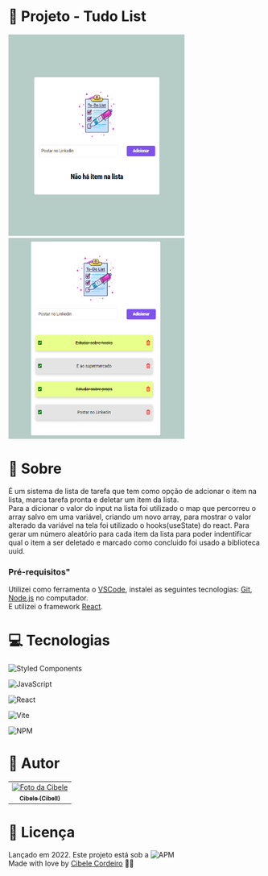 # :triangular_flag_on_post: Projeto - Tudo List

<img src="https://github.com/Cibell/react-todolist/blob/master/src/assets/todolist2.png?raw=true" width= "350px;" height="400px"/> <img src="https://github.com/Cibell/react-todolist/blob/master/src/assets/todolist.png?raw=true" width= "350px;" height="400px"/> 

# :speech_balloon: Sobre

É um sistema de lista de tarefa que tem como opção de adcionar o item na lista, marca tarefa pronta e deletar um item da lista. <br>
Para a dicionar o valor do input na lista foi utilizado o map que percorreu o array salvo em uma variável, criando um novo array, para mostrar o valor alterado da variável na tela foi utilizado o hooks(useState) do react.
Para gerar um número aleatório para cada item da lista para poder indentificar qual o item a ser deletado e marcado como concluido foi usado a biblioteca uuid.

### Pré-requisitos"

Utilizei como ferramenta o [VSCode](https://code.visualstudio.com/), instalei as seguintes tecnologias: [Git](https://git-scm.com), [Node.js](https://nodejs.org/en/) no computador.<br>
E utilizei o framework [React](https://pt-br.reactjs.org/).




# :computer: Tecnologias

  ![Styled Components](https://img.shields.io/badge/styled--components-DB7093?style=for-the-badge&logo=styled-components&logoColor=white)
  
 ![JavaScript](https://img.shields.io/badge/javascript-%23323330.svg?style=for-the-badge&logo=javascript&logoColor=%23F7DF1E)
 
 ![React](https://img.shields.io/badge/react-%2320232a.svg?style=for-the-badge&logo=react&logoColor=%2361DAFB)
 
 ![Vite](https://img.shields.io/badge/vite-%23646CFF.svg?style=for-the-badge&logo=vite&logoColor=white)
 
 ![NPM](https://img.shields.io/badge/NPM-%23000000.svg?style=for-the-badge&logo=npm&logoColor=white)

# :pencil: Autor
<table>
  <tr>
    <td align="center">
      <a href="https://github.com/Cibell" target="blank">
        <img src="https://avatars.githubusercontent.com/u/88112866?v=4" width="100px;" alt="Foto da Cibele"/><br>
        <sub>
          <b>Cibele (Cibell)</b>
        </sub>
      </a>
    </td>
    </table>


# :closed_book: Licença

Lançado em 2022. Este projeto está sob a ![APM](https://img.shields.io/apm/l/dev)<br>
Made with love by [Cibele Cordeiro](https://github.com/Cibell) 💜🚀
